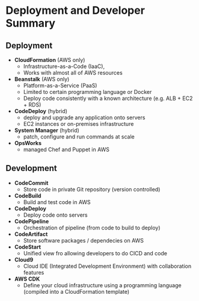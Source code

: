 # Deployment and Developer Summary

## Deployment

- **CloudFormation** (AWS only)
    - Infrastructure-as-a-Code (IaaC), 
    - Works with almost all of AWS resources
- **Beanstalk** (AWS only)
    - Platform-as-a-Service (PaaS)
    - Limited to certain programming language or Docker
    - Deploy code consistently with a known architecture (e.g. ALB + EC2 + RDS)
- **CodeDeploy** (hybrid)
    - deploy and upgrade any application onto servers
    - EC2 instances or on-premises infrastructure
- **System Manager** (hybrid)
    - patch, configure and run commands at scale
- **OpsWorks**
    - managed Chef and Puppet in AWS

## Development

- **CodeCommit**
    - Store code in private Git repository (version controlled)
- **CodeBuild**
    - Build and test code in AWS
- **CodeDeploy**
    - Deploy code onto servers
- **CodePipeline**
    - Orchestration of pipeline (from code to build to deploy)
- **CodeArtifact**
    - Store software packages / dependecies on AWS
- **CodeStart**
    - Unified view fro allowing developers to do CICD and code
- **Cloud9**
    - Cloud IDE (Integrated Development Environment) with collaboration features
- **AWS CDK**
    - Define your cloud infrastructure using a programming language (compiled into a CloudFormation template)